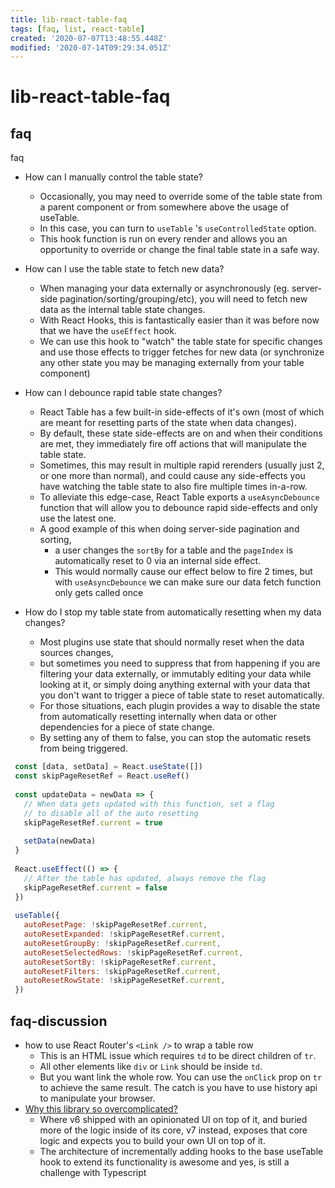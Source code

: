 ```yaml
---
title: lib-react-table-faq
tags: [faq, list, react-table]
created: '2020-07-07T13:48:55.448Z'
modified: '2020-07-14T09:29:34.051Z'
---
```


# lib-react-table-faq

## faq
faq
- How can I manually control the table state?
  - Occasionally, you may need to override some of the table state from a parent component or from somewhere above the usage of useTable. 
  - In this case, you can turn to `useTable` 's `useControlledState` option. 
  - This hook function is run on every render and allows you an opportunity to override or change the final table state in a safe way.

- How can I use the table state to fetch new data?
  - When managing your data externally or asynchronously (eg. server-side pagination/sorting/grouping/etc), you will need to fetch new data as the internal table state changes. 
  - With React Hooks, this is fantastically easier than it was before now that we have the `useEffect` hook. 
  - We can use this hook to "watch" the table state for specific changes and use those effects to trigger fetches for new data (or synchronize any other state you may be managing externally from your table component)

- How can I debounce rapid table state changes?
  - React Table has a few built-in side-effects of it's own (most of which are meant for resetting parts of the state when data changes). 
  - By default, these state side-effects are on and when their conditions are met, they immediately fire off actions that will manipulate the table state. 
  - Sometimes, this may result in multiple rapid rerenders (usually just 2, or one more than normal), and could cause any side-effects you have watching the table state to also fire multiple times in-a-row. 
  - To alleviate this edge-case, React Table exports a `useAsyncDebounce` function that will allow you to debounce rapid side-effects and only use the latest one.
  - A good example of this when doing server-side pagination and sorting, 
    - a user changes the `sortBy` for a table and the `pageIndex` is automatically reset to 0 via an internal side effect. 
    - This would normally cause our effect below to fire 2 times, but with `useAsyncDebounce` we can make sure our data fetch function only gets called once

- How do I stop my table state from automatically resetting when my data changes?
  - Most plugins use state that should normally reset when the data sources changes, 
  - but sometimes you need to suppress that from happening if you are filtering your data externally, or immutably editing your data while looking at it, or simply doing anything external with your data that you don't want to trigger a piece of table state to reset automatically.
  - For those situations, each plugin provides a way to disable the state from automatically resetting internally when data or other dependencies for a piece of state change. 
  - By setting any of them to false, you can stop the automatic resets from being triggered.

```js 
 const [data, setData] = React.useState([])
 const skipPageResetRef = React.useRef()
 
 const updateData = newData => {
   // When data gets updated with this function, set a flag
   // to disable all of the auto resetting
   skipPageResetRef.current = true
 
   setData(newData)
 }
 
 React.useEffect(() => {
   // After the table has updated, always remove the flag
   skipPageResetRef.current = false
 })
 
 useTable({
   autoResetPage: !skipPageResetRef.current, 
   autoResetExpanded: !skipPageResetRef.current, 
   autoResetGroupBy: !skipPageResetRef.current, 
   autoResetSelectedRows: !skipPageResetRef.current, 
   autoResetSortBy: !skipPageResetRef.current, 
   autoResetFilters: !skipPageResetRef.current, 
   autoResetRowState: !skipPageResetRef.current, 
 })
```

## faq-discussion

- how to use React Router's `<Link />` to wrap a table row
  - This is an HTML issue which requires `td` to be direct children of `tr`. 
  - All other elements like `div` or `Link` should be inside `td`.
  - But you want link the whole row. You can use the `onClick` prop on `tr` to achieve the same result. The catch is you have to use history api to manipulate your browser.
- [Why this library so overcomplicated?](https://github.com/tannerlinsley/react-table/discussions/2147)
  - Where v6 shipped with an opinionated UI on top of it, and buried more of the logic inside of its core, v7 instead, exposes that core logic and expects you to build your own UI on top of it.
  - The architecture of incrementally adding hooks to the base useTable hook to extend its functionality is awesome and yes, is still a challenge with Typescript

